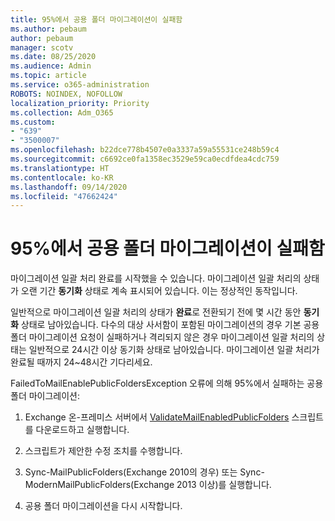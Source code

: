 ```yaml
---
title: 95%에서 공용 폴더 마이그레이션이 실패함
ms.author: pebaum
author: pebaum
manager: scotv
ms.date: 08/25/2020
ms.audience: Admin
ms.topic: article
ms.service: o365-administration
ROBOTS: NOINDEX, NOFOLLOW
localization_priority: Priority
ms.collection: Adm_O365
ms.custom:
- "639"
- "3500007"
ms.openlocfilehash: b22dce778b4507e0a3337a59a55531ce248b59c4
ms.sourcegitcommit: c6692ce0fa1358ec3529e59ca0ecdfdea4cdc759
ms.translationtype: HT
ms.contentlocale: ko-KR
ms.lasthandoff: 09/14/2020
ms.locfileid: "47662424"
---
```

# <a name="public-folder-migration-fails-at-95"></a>95%에서 공용 폴더 마이그레이션이 실패함

마이그레이션 일괄 처리 완료를 시작했을 수 있습니다. 마이그레이션 일괄 처리의 상태가 오랜 기간 **동기화** 상태로 계속 표시되어 있습니다. 이는 정상적인 동작입니다.

일반적으로 마이그레이션 일괄 처리의 상태가 **완료**로 전환되기 전에 몇 시간 동안 **동기화** 상태로 남아있습니다. 다수의 대상 사서함이 포함된 마이그레이션의 경우 기본 공용 폴더 마이그레이션 요청이 실패하거나 격리되지 않은 경우 마이그레이션 일괄 처리의 상태는 일반적으로 24시간 이상 동기화 상태로 남아있습니다. 마이그레이션 일괄 처리가 완료될 때까지 24~48시간 기다리세요.

FailedToMailEnablePublicFoldersException 오류에 의해 95%에서 실패하는 공용 폴더 마이그레이션:

1. Exchange 온-프레미스 서버에서 [ValidateMailEnabledPublicFolders](https://aka.ms/ValidateMEPF) 스크립트를 다운로드하고 실행합니다.

2. 스크립트가 제안한 수정 조치를 수행합니다.

3. Sync-MailPublicFolders(Exchange 2010의 경우) 또는 Sync-ModernMailPublicFolders(Exchange 2013 이상)를 실행합니다.

4. 공용 폴더 마이그레이션을 다시 시작합니다.
